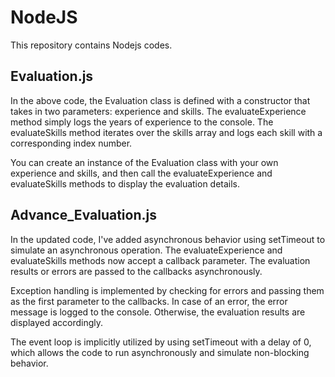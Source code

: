 # NodeJS
This repository contains Nodejs codes.

## Evaluation.js
In the above code, the Evaluation class is defined with a constructor that takes in two parameters: experience and skills. The evaluateExperience method simply logs the years of experience to the console. The evaluateSkills method iterates over the skills array and logs each skill with a corresponding index number.

You can create an instance of the Evaluation class with your own experience and skills, and then call the evaluateExperience and evaluateSkills methods to display the evaluation details.

## Advance_Evaluation.js
In the updated code, I've added asynchronous behavior using setTimeout to simulate an asynchronous operation. The evaluateExperience and evaluateSkills methods now accept a callback parameter. The evaluation results or errors are passed to the callbacks asynchronously.

Exception handling is implemented by checking for errors and passing them as the first parameter to the callbacks. In case of an error, the error message is logged to the console. Otherwise, the evaluation results are displayed accordingly.

The event loop is implicitly utilized by using setTimeout with a delay of 0, which allows the code to run asynchronously and simulate non-blocking behavior.
